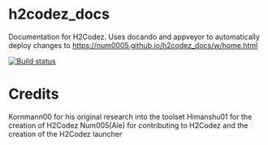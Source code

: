 # h2codez_docs
Documentation for H2Codez. Uses docando and appveyor to automatically deploy changes to https://num0005.github.io/h2codez_docs/w/home.html

[![Build status](https://ci.appveyor.com/api/projects/status/frxk3d1mnt77gd74/branch/master?svg=true)](https://ci.appveyor.com/project/num0005/h2codez-docs/branch/master)

# Credits
Kornmann00 for his original research into the toolset
Himanshu01 for the creation of H2Codez
Num005(Ale) for contributing to H2Codez and the creation of the H2Codez launcher
